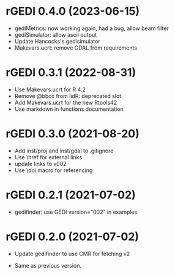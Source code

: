 <!-- NEWS.md is maintained by https://cynkra.github.io/fledge, do not edit -->

# rGEDI 0.4.0 (2023-06-15)

* gediMetrics: now working again, had a bug, allow beam filter
* gediSimulator: allow ascii output
* Update Hancocks's gedisimulator
* Makevars.ucrt: remove GDAL from requirements


# rGEDI 0.3.1 (2022-08-31)

* Use Makevars.ucrt for R 4.2
* Remove @bbox from lidR: deprecated slot
* Add Makevars.ucrt for the new Rtools42
* Use markdown in functions documentation


# rGEDI 0.3.0 (2021-08-20)

* Add inst/proj and inst/gdal to .gitignore
* Use \href for external links
* update links to v002
* Use \doi macro for referencing


# rGEDI 0.2.1 (2021-07-02)

* gedifinder: use GEDI version="002" in examples


# rGEDI 0.2.0 (2021-07-02)

* Update gedifinder to use CMR for fetching v2
- Same as previous version.
